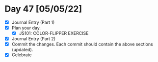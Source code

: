 # Day 47 [05/05/22]

- [x] Journal Entry (Part 1)
- [x] Plan your day.
  - [x] JS101: COLOR-FLIPPER EXERCISE
- [x] Journal Entry (Part 2)
- [x] Commit the changes. Each commit should contain the above sections (updated).
- [x] Celebrate
<!-- [x] to tick -->
